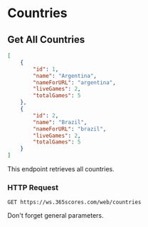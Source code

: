 # Countries

## Get All Countries

```json
[
    {
        "id": 1,
        "name": "Argentina",
        "nameForURL": "argentina",
        "liveGames": 2,
        "totalGames": 5
    },
    {
        "id": 2,
        "name": "Brazil",
        "nameForURL": "brazil",
        "liveGames": 2,
        "totalGames": 5
    }
]
```

This endpoint retrieves all countries.

### HTTP Request

`GET https://ws.365scores.com/web/countries`

<aside class="notice">
Don't forget general parameters.
</aside>
